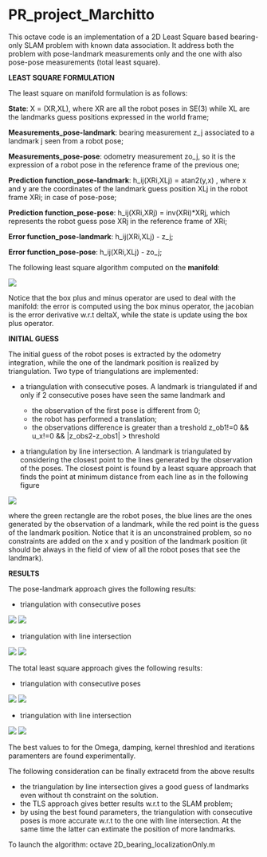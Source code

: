 # PR_project_Marchitto
This octave code is an implementation of a 2D Least Square based bearing-only SLAM problem with known data association. It address both the problem with pose-landmark measurements only and the one with also pose-pose measurements (total least square).

**LEAST SQUARE FORMULATION**

The least square on manifold formulation is as follows:

**State**: X = (XR,XL), where XR are all the robot poses in SE(3) while XL are the landmarks guess positions expressed in the world frame;

**Measurements_pose-landmark**: bearing measurement z_j associated to a landmark j seen from a robot pose;

**Measurements_pose-pose**: odometry measurement zo_j, so it is the expression of a robot pose in the reference frame of the previous one;

**Prediction function_pose-landmark**: h_ij(XRi,XLj) = atan2(y,x) , where x and y are the coordinates of the landmark guess position XLj in the robot frame XRi; in case of pose-pose;

**Prediction function_pose-pose**: h_ij(XRi,XRj) = inv(XRi)*XRj, which represents the robot guess pose XRj in the reference frame of XRi; 

**Error function_pose-landmark**: h_ij(XRi,XLj) - z_j;

**Error function_pose-pose**: h_ij(XRi,XLj) - zo_j;

The following least square algorithm computed on the **manifold**:

<img src="./results/algorithm.png">

Notice that the box plus and minus operator are used to deal with the manifold: the error is computed using the box minus operator, the jacobian is the error derivative w.r.t deltaX, while the state is update using the box plus operator.

**INITIAL GUESS**

The initial guess of the robot poses is extracted by the odometry integration, while the one of the landmark position is realized by triangulation. Two type of triangulations are implemented:

- a triangulation with consecutive poses. A landmark is triangulated if and only if 2 consecutive poses have seen the same landmark and 

  - the observation of the first pose is different from 0;
  - the robot has performed a translation;
  - the observations difference is greater than a treshold z_ob1!=0 && u_x!=0 && |z_obs2-z_obs1| > threshold
  
- a triangulation by line intersection. A landmark is triangulated by considering the closest point to the lines generated by the observation of the poses. The closest point is found by a least square approach that finds the point at minimum distance from each line as in the following figure

<img src="./results/triangulation.png">

where the green rectangle are the robot poses, the blue lines are the ones generated by the observation of a landmark, while the red point is the guess of the landmark position. Notice that it is an unconstrained problem, so no constraints are added on the x and y position of the landmark position (it should be always in the field of view of all the robot poses that see the landmark).

**RESULTS** 

The pose-landmark approach gives the following results:
- triangulation with consecutive poses
<img src="./results/triangulation_consecutivePoses/final_guess_POSE-LM.png">
<img src="./results/triangulation_consecutivePoses/final_error_POSE-LM.png">

- triangulation with line intersection
<img src="./results/triangulation_lineIntersection/final_guess_POSE-LM.png">
<img src="./results/triangulation_lineIntersection/final_error_POSE-LM.png">

The total least square approach gives the following results:
- triangulation with consecutive poses
<img src="./results/triangulation_consecutivePoses/final_guess_TLS.png">
<img src="./results/triangulation_consecutivePoses/final_error_TLS.png">

- triangulation with line intersection
<img src="./results/triangulation_lineIntersection/final_guess_TLS.png">
<img src="./results/triangulation_lineIntersection/final_error_TLS.png">


The best values to for the Omega, damping, kernel threshlod and iterations paramenters are found experimentally.

The following consideration can be finally extracetd from the above results

- the triangulation by line intersection gives a good guess of landmarks even without th constraint on the solution. 
- the TLS approach gives better results w.r.t to the SLAM problem;
- by using the best found parameters, the triangulation with consecutive poses is more accurate w.r.t to the one with line intersection. At the same time the latter can extimate the position of more landmarks.

To launch the algorithm:
  octave 2D_bearing_localizationOnly.m
 
